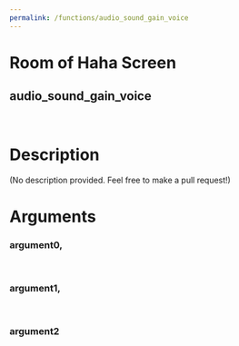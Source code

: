 ```yaml
---
permalink: /functions/audio_sound_gain_voice
---
```

# Room of Haha Screen  
## audio_sound_gain_voice  
&nbsp;  
# Description  
(No description provided. Feel free to make a pull request!) 
&nbsp;  
# Arguments
### argument0, 

&nbsp;  
### argument1, 

&nbsp;  
### argument2

&nbsp;  


